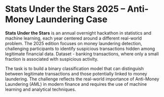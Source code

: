 # Stats Under the Stars 2025 – Anti-Money Laundering Case

**Stats Under the Stars** is an annual overnight hackathon in statistics and machine learning, each year centered around a different real-world problem.
The 2025 edition focuses on money laundering detection, challenging participants to identify suspicious transactions hidden among legitimate financial data. Dataset - banking transactions, where only a small fraction is associated with suspicious activity.  

The task is to build a binary classification model that can distinguish between legitimate transactions and those potentially linked to money laundering. The challenge reflects the real-world importance of Anti-Money Laundering (AML) in modern finance and requires the use of machine learning and analytical techniques.
